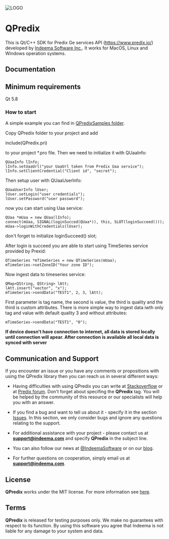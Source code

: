 ![LOGO](https://github.com/IndeemaSoftware/QPredix/blob/Assets/sdk_3_transparent.png?raw=true)

# QPredix
This is Qt/C++ SDK for Predix Ge services API (https://www.predix.io/) developed by [Indeema Software Inc.](https://indeema.com/). It works for MacOS, Linux and Windows operation systems.

## Documentation
## Minimum requirements
Qt 5.8

### How to start
A simple example you can find in [QPredixSamples folder](https://github.com/IndeemaSoftware/QPredix/tree/master/QPredixSamples). 

Copy QPredix folder to your project and add 

  include(QPredix.pri) 

to your project *.pro file. Then we need to initialize it with QUaaInfo:

    QUaaInfo lInfo;
    lInfo.setUaaUrl("your UaaUrl taken from Predix Uaa service");
    lInfo.setClientCredential("Client id", "secret");

Then setup user with QUaaUserInfo:

    QUaaUserInfo lUser;
    lUser.setLogin("user credentials");
    lUser.setPassword("user password");
    
now you can start using Uaa service:

    QUaa *mUaa = new QUaa(lInfo);
    connect(mUaa, SIGNAL(loginSucced(QUaa*)), this, SLOT(loginSucceed()));
    mUaa->loginWithCredentials(lUser);

don't forget to initialize loginSucceed() slot;

After login is succeed you are able to start using TimeSeries service provided by Prexid:

    QTimeSeries *mTimeSeries = new QTimeSeries(mUaa);
    mTimeSeries->setZoneID("Your zone ID");
    
Now ingest data to timeseries service:
    
    QMap<QString, QString> lAtt;
    lAtt.insert("vector", "x");
    mTimeSeries->sendData("TEST1", 2, 3, lAtt);
    
First parameter is tag name, the second is value, the third is quality and the third is custom attributes.
There is more simple way to ingest data iwth only tag and value with default quality 3 and without attributes:

    mTimeSeries->sendData("TEST1", "0");

**If device doesn't have connection to internet, all data is stored locally until connection will apear. After connection is available all local data is synced with server**

## Communication and Support
If you encounter an issue or you have any comments or propositions with using the QPredix library then you can reach us in several different ways:
- Having difficulties with using QPredix you can write at [Stackoverflow](https://stackoverflow.com/) or at [Predix forum](https://forum.predix.io/index.html). Don't forget about specifing the **QPredix** tag. You will be helped by the community of this resource or our specialists will help you with an answer.

- If you find a bug and want to tell us about it - specify it in the section [Issues](https://github.com/IndeemaSoftware/QPredix/issues).
In this section, we only consider bugs and ignore any questions relating to the support.

- For additional assistance with your project - please contact us at **support@indeema.com** and specify **QPredix** in the subject line.

- You can also follow our news at [@IndeemaSoftware](https://twitter.com/IndeemaSoftware) or on our [blog](https://indeema.com/blog).

- For further questions on cooperation, simply email us at **support@indeema.com**.

## License
**QPredix** works under the MIT license. For more information see [here](https://github.com/IndeemaSoftware/QPredix/blob/master/LICENSE).

## Terms
**QPredix** is released for testing purposes only. We make no guarantees with respect to its function. By using this software you agree that Indeema is not liable for any damage to your system and data.
